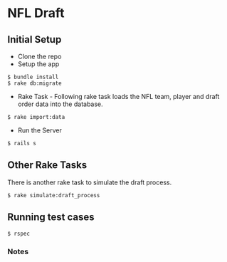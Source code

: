 # NFL Draft

## Initial Setup

* Clone the repo
* Setup the app

```
$ bundle install
$ rake db:migrate
```

* Rake Task - Following rake task loads the NFL team, player and draft order data into the database.

```
$ rake import:data
```

* Run the Server

```
$ rails s
```

## Other Rake Tasks
There is another rake task to simulate the draft process.

```
$ rake simulate:draft_process
```

## Running test cases

```
$ rspec
```



### Notes

